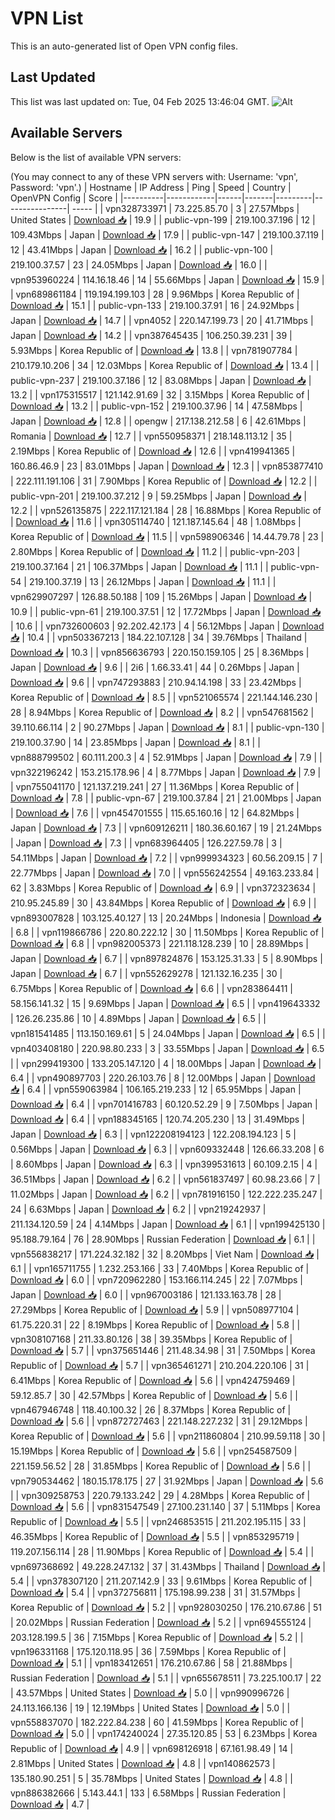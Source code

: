 # VPN List

This is an auto-generated list of Open VPN config files.

## Last Updated

This list was last updated on: Tue, 04 Feb 2025 13:46:04 GMT.
![Alt](https://repobeats.axiom.co/api/embed/186b98318ef1479477931607c1ad7d823f12451f.svg "Repobeats analytics image")

## Available Servers

Below is the list of available VPN servers:

(You may connect to any of these VPN servers with: Username: 'vpn', Password: 'vpn'.)
| Hostname | IP Address | Ping | Speed | Country | OpenVPN Config | Score |
|----------|------------|------|-------|---------|----------------| ----- |
| vpn328733971 | 73.225.85.70 | 3 | 27.57Mbps | United States | [Download 📥](./configs/server_0_US.ovpn) | 19.9 |
| public-vpn-199 | 219.100.37.196 | 12 | 109.43Mbps | Japan | [Download 📥](./configs/server_1_JP.ovpn) | 17.9 |
| public-vpn-147 | 219.100.37.119 | 12 | 43.41Mbps | Japan | [Download 📥](./configs/server_2_JP.ovpn) | 16.2 |
| public-vpn-100 | 219.100.37.57 | 23 | 24.05Mbps | Japan | [Download 📥](./configs/server_3_JP.ovpn) | 16.0 |
| vpn953960224 | 114.16.18.46 | 14 | 55.66Mbps | Japan | [Download 📥](./configs/server_4_JP.ovpn) | 15.9 |
| vpn689861184 | 119.194.199.103 | 28 | 9.96Mbps | Korea Republic of | [Download 📥](./configs/server_5_KR.ovpn) | 15.1 |
| public-vpn-133 | 219.100.37.91 | 16 | 24.92Mbps | Japan | [Download 📥](./configs/server_6_JP.ovpn) | 14.7 |
| vpn4052 | 220.147.199.73 | 20 | 41.71Mbps | Japan | [Download 📥](./configs/server_7_JP.ovpn) | 14.2 |
| vpn387645435 | 106.250.39.231 | 39 | 5.93Mbps | Korea Republic of | [Download 📥](./configs/server_8_KR.ovpn) | 13.8 |
| vpn781907784 | 210.179.10.206 | 34 | 12.03Mbps | Korea Republic of | [Download 📥](./configs/server_9_KR.ovpn) | 13.4 |
| public-vpn-237 | 219.100.37.186 | 12 | 83.08Mbps | Japan | [Download 📥](./configs/server_10_JP.ovpn) | 13.2 |
| vpn175315517 | 121.142.91.69 | 32 | 3.15Mbps | Korea Republic of | [Download 📥](./configs/server_11_KR.ovpn) | 13.2 |
| public-vpn-152 | 219.100.37.96 | 14 | 47.58Mbps | Japan | [Download 📥](./configs/server_12_JP.ovpn) | 12.8 |
| opengw | 217.138.212.58 | 6 | 42.61Mbps | Romania | [Download 📥](./configs/server_13_RO.ovpn) | 12.7 |
| vpn550958371 | 218.148.113.12 | 35 | 2.19Mbps | Korea Republic of | [Download 📥](./configs/server_14_KR.ovpn) | 12.6 |
| vpn419941365 | 160.86.46.9 | 23 | 83.01Mbps | Japan | [Download 📥](./configs/server_15_JP.ovpn) | 12.3 |
| vpn853877410 | 222.111.191.106 | 31 | 7.90Mbps | Korea Republic of | [Download 📥](./configs/server_16_KR.ovpn) | 12.2 |
| public-vpn-201 | 219.100.37.212 | 9 | 59.25Mbps | Japan | [Download 📥](./configs/server_17_JP.ovpn) | 12.2 |
| vpn526135875 | 222.117.121.184 | 28 | 16.88Mbps | Korea Republic of | [Download 📥](./configs/server_18_KR.ovpn) | 11.6 |
| vpn305114740 | 121.187.145.64 | 48 | 1.08Mbps | Korea Republic of | [Download 📥](./configs/server_19_KR.ovpn) | 11.5 |
| vpn598906346 | 14.44.79.78 | 23 | 2.80Mbps | Korea Republic of | [Download 📥](./configs/server_20_KR.ovpn) | 11.2 |
| public-vpn-203 | 219.100.37.164 | 21 | 106.37Mbps | Japan | [Download 📥](./configs/server_21_JP.ovpn) | 11.1 |
| public-vpn-54 | 219.100.37.19 | 13 | 26.12Mbps | Japan | [Download 📥](./configs/server_22_JP.ovpn) | 11.1 |
| vpn629907297 | 126.88.50.188 | 109 | 15.26Mbps | Japan | [Download 📥](./configs/server_23_JP.ovpn) | 10.9 |
| public-vpn-61 | 219.100.37.51 | 12 | 17.72Mbps | Japan | [Download 📥](./configs/server_24_JP.ovpn) | 10.6 |
| vpn732600603 | 92.202.42.173 | 4 | 56.12Mbps | Japan | [Download 📥](./configs/server_25_JP.ovpn) | 10.4 |
| vpn503367213 | 184.22.107.128 | 34 | 39.76Mbps | Thailand | [Download 📥](./configs/server_26_TH.ovpn) | 10.3 |
| vpn856636793 | 220.150.159.105 | 25 | 8.36Mbps | Japan | [Download 📥](./configs/server_27_JP.ovpn) | 9.6 |
| 2i6 | 1.66.33.41 | 44 | 0.26Mbps | Japan | [Download 📥](./configs/server_28_JP.ovpn) | 9.6 |
| vpn747293883 | 210.94.14.198 | 33 | 23.42Mbps | Korea Republic of | [Download 📥](./configs/server_29_KR.ovpn) | 8.5 |
| vpn521065574 | 221.144.146.230 | 28 | 8.94Mbps | Korea Republic of | [Download 📥](./configs/server_30_KR.ovpn) | 8.2 |
| vpn547681562 | 39.110.66.114 | 2 | 90.27Mbps | Japan | [Download 📥](./configs/server_31_JP.ovpn) | 8.1 |
| public-vpn-130 | 219.100.37.90 | 14 | 23.85Mbps | Japan | [Download 📥](./configs/server_32_JP.ovpn) | 8.1 |
| vpn888799502 | 60.111.200.3 | 4 | 52.91Mbps | Japan | [Download 📥](./configs/server_33_JP.ovpn) | 7.9 |
| vpn322196242 | 153.215.178.96 | 4 | 8.77Mbps | Japan | [Download 📥](./configs/server_34_JP.ovpn) | 7.9 |
| vpn755041170 | 121.137.219.241 | 27 | 11.36Mbps | Korea Republic of | [Download 📥](./configs/server_35_KR.ovpn) | 7.8 |
| public-vpn-67 | 219.100.37.84 | 21 | 21.00Mbps | Japan | [Download 📥](./configs/server_36_JP.ovpn) | 7.6 |
| vpn454701555 | 115.65.160.16 | 12 | 64.82Mbps | Japan | [Download 📥](./configs/server_37_JP.ovpn) | 7.3 |
| vpn609126211 | 180.36.60.167 | 19 | 21.24Mbps | Japan | [Download 📥](./configs/server_38_JP.ovpn) | 7.3 |
| vpn683964405 | 126.227.59.78 | 3 | 54.11Mbps | Japan | [Download 📥](./configs/server_39_JP.ovpn) | 7.2 |
| vpn999934323 | 60.56.209.15 | 7 | 22.77Mbps | Japan | [Download 📥](./configs/server_40_JP.ovpn) | 7.0 |
| vpn556242554 | 49.163.233.84 | 62 | 3.83Mbps | Korea Republic of | [Download 📥](./configs/server_41_KR.ovpn) | 6.9 |
| vpn372323634 | 210.95.245.89 | 30 | 43.84Mbps | Korea Republic of | [Download 📥](./configs/server_42_KR.ovpn) | 6.9 |
| vpn893007828 | 103.125.40.127 | 13 | 20.24Mbps | Indonesia | [Download 📥](./configs/server_43_ID.ovpn) | 6.8 |
| vpn119866786 | 220.80.222.12 | 30 | 11.50Mbps | Korea Republic of | [Download 📥](./configs/server_44_KR.ovpn) | 6.8 |
| vpn982005373 | 221.118.128.239 | 10 | 28.89Mbps | Japan | [Download 📥](./configs/server_45_JP.ovpn) | 6.7 |
| vpn897824876 | 153.125.31.33 | 5 | 8.90Mbps | Japan | [Download 📥](./configs/server_46_JP.ovpn) | 6.7 |
| vpn552629278 | 121.132.16.235 | 30 | 6.75Mbps | Korea Republic of | [Download 📥](./configs/server_47_KR.ovpn) | 6.6 |
| vpn283864411 | 58.156.141.32 | 15 | 9.69Mbps | Japan | [Download 📥](./configs/server_48_JP.ovpn) | 6.5 |
| vpn419643332 | 126.26.235.86 | 10 | 4.89Mbps | Japan | [Download 📥](./configs/server_49_JP.ovpn) | 6.5 |
| vpn181541485 | 113.150.169.61 | 5 | 24.04Mbps | Japan | [Download 📥](./configs/server_50_JP.ovpn) | 6.5 |
| vpn403408180 | 220.98.80.233 | 3 | 33.55Mbps | Japan | [Download 📥](./configs/server_51_JP.ovpn) | 6.5 |
| vpn299419300 | 133.205.147.120 | 4 | 18.00Mbps | Japan | [Download 📥](./configs/server_52_JP.ovpn) | 6.4 |
| vpn490897703 | 220.26.103.76 | 8 | 12.00Mbps | Japan | [Download 📥](./configs/server_53_JP.ovpn) | 6.4 |
| vpn559063984 | 106.165.219.233 | 12 | 65.95Mbps | Japan | [Download 📥](./configs/server_54_JP.ovpn) | 6.4 |
| vpn701416783 | 60.120.52.29 | 9 | 7.50Mbps | Japan | [Download 📥](./configs/server_55_JP.ovpn) | 6.4 |
| vpn188345165 | 120.74.205.230 | 13 | 31.49Mbps | Japan | [Download 📥](./configs/server_56_JP.ovpn) | 6.3 |
| vpn122208194123 | 122.208.194.123 | 5 | 0.56Mbps | Japan | [Download 📥](./configs/server_57_JP.ovpn) | 6.3 |
| vpn609332448 | 126.66.33.208 | 6 | 8.60Mbps | Japan | [Download 📥](./configs/server_58_JP.ovpn) | 6.3 |
| vpn399531613 | 60.109.2.15 | 4 | 36.51Mbps | Japan | [Download 📥](./configs/server_59_JP.ovpn) | 6.2 |
| vpn561837497 | 60.98.23.66 | 7 | 11.02Mbps | Japan | [Download 📥](./configs/server_60_JP.ovpn) | 6.2 |
| vpn781916150 | 122.222.235.247 | 24 | 6.63Mbps | Japan | [Download 📥](./configs/server_61_JP.ovpn) | 6.2 |
| vpn219242937 | 211.134.120.59 | 24 | 4.14Mbps | Japan | [Download 📥](./configs/server_62_JP.ovpn) | 6.1 |
| vpn199425130 | 95.188.79.164 | 76 | 28.90Mbps | Russian Federation | [Download 📥](./configs/server_63_RU.ovpn) | 6.1 |
| vpn556838217 | 171.224.32.182 | 32 | 8.20Mbps | Viet Nam | [Download 📥](./configs/server_64_VN.ovpn) | 6.1 |
| vpn165711755 | 1.232.253.166 | 33 | 7.40Mbps | Korea Republic of | [Download 📥](./configs/server_65_KR.ovpn) | 6.0 |
| vpn720962280 | 153.166.114.245 | 22 | 7.07Mbps | Japan | [Download 📥](./configs/server_66_JP.ovpn) | 6.0 |
| vpn967003186 | 121.133.163.78 | 28 | 27.29Mbps | Korea Republic of | [Download 📥](./configs/server_67_KR.ovpn) | 5.9 |
| vpn508977104 | 61.75.220.31 | 22 | 8.19Mbps | Korea Republic of | [Download 📥](./configs/server_68_KR.ovpn) | 5.8 |
| vpn308107168 | 211.33.80.126 | 38 | 39.35Mbps | Korea Republic of | [Download 📥](./configs/server_69_KR.ovpn) | 5.7 |
| vpn375651446 | 211.48.34.98 | 31 | 7.50Mbps | Korea Republic of | [Download 📥](./configs/server_70_KR.ovpn) | 5.7 |
| vpn365461271 | 210.204.220.106 | 31 | 6.41Mbps | Korea Republic of | [Download 📥](./configs/server_71_KR.ovpn) | 5.6 |
| vpn424759469 | 59.12.85.7 | 30 | 42.57Mbps | Korea Republic of | [Download 📥](./configs/server_72_KR.ovpn) | 5.6 |
| vpn467946748 | 118.40.100.32 | 26 | 8.37Mbps | Korea Republic of | [Download 📥](./configs/server_73_KR.ovpn) | 5.6 |
| vpn872727463 | 221.148.227.232 | 31 | 29.12Mbps | Korea Republic of | [Download 📥](./configs/server_74_KR.ovpn) | 5.6 |
| vpn211860804 | 210.99.59.118 | 30 | 15.19Mbps | Korea Republic of | [Download 📥](./configs/server_75_KR.ovpn) | 5.6 |
| vpn254587509 | 221.159.56.52 | 28 | 31.85Mbps | Korea Republic of | [Download 📥](./configs/server_76_KR.ovpn) | 5.6 |
| vpn790534462 | 180.15.178.175 | 27 | 31.92Mbps | Japan | [Download 📥](./configs/server_77_JP.ovpn) | 5.6 |
| vpn309258753 | 220.79.133.242 | 29 | 4.28Mbps | Korea Republic of | [Download 📥](./configs/server_78_KR.ovpn) | 5.6 |
| vpn831547549 | 27.100.231.140 | 37 | 5.11Mbps | Korea Republic of | [Download 📥](./configs/server_79_KR.ovpn) | 5.5 |
| vpn246853515 | 211.202.195.115 | 33 | 46.35Mbps | Korea Republic of | [Download 📥](./configs/server_80_KR.ovpn) | 5.5 |
| vpn853295719 | 119.207.156.114 | 28 | 11.90Mbps | Korea Republic of | [Download 📥](./configs/server_81_KR.ovpn) | 5.4 |
| vpn697368692 | 49.228.247.132 | 37 | 31.43Mbps | Thailand | [Download 📥](./configs/server_82_TH.ovpn) | 5.4 |
| vpn378307120 | 211.207.142.9 | 33 | 9.61Mbps | Korea Republic of | [Download 📥](./configs/server_83_KR.ovpn) | 5.4 |
| vpn372756811 | 175.198.99.238 | 31 | 31.57Mbps | Korea Republic of | [Download 📥](./configs/server_84_KR.ovpn) | 5.2 |
| vpn928030250 | 176.210.67.86 | 51 | 20.02Mbps | Russian Federation | [Download 📥](./configs/server_85_RU.ovpn) | 5.2 |
| vpn694555124 | 203.128.199.5 | 36 | 7.15Mbps | Korea Republic of | [Download 📥](./configs/server_86_KR.ovpn) | 5.2 |
| vpn196331168 | 175.120.118.95 | 36 | 7.59Mbps | Korea Republic of | [Download 📥](./configs/server_87_KR.ovpn) | 5.1 |
| vpn183412651 | 176.210.67.86 | 58 | 21.88Mbps | Russian Federation | [Download 📥](./configs/server_88_RU.ovpn) | 5.1 |
| vpn655678511 | 73.225.100.17 | 22 | 43.57Mbps | United States | [Download 📥](./configs/server_89_US.ovpn) | 5.0 |
| vpn990996726 | 24.113.166.136 | 19 | 12.19Mbps | United States | [Download 📥](./configs/server_90_US.ovpn) | 5.0 |
| vpn558837070 | 182.222.84.238 | 60 | 41.59Mbps | Korea Republic of | [Download 📥](./configs/server_91_KR.ovpn) | 5.0 |
| vpn174240024 | 27.35.120.85 | 53 | 6.23Mbps | Korea Republic of | [Download 📥](./configs/server_92_KR.ovpn) | 4.9 |
| vpn698126918 | 67.161.98.49 | 14 | 2.81Mbps | United States | [Download 📥](./configs/server_93_US.ovpn) | 4.8 |
| vpn140862573 | 135.180.90.251 | 5 | 35.78Mbps | United States | [Download 📥](./configs/server_94_US.ovpn) | 4.8 |
| vpn886382666 | 5.143.44.1 | 133 | 6.58Mbps | Russian Federation | [Download 📥](./configs/server_95_RU.ovpn) | 4.7 |
